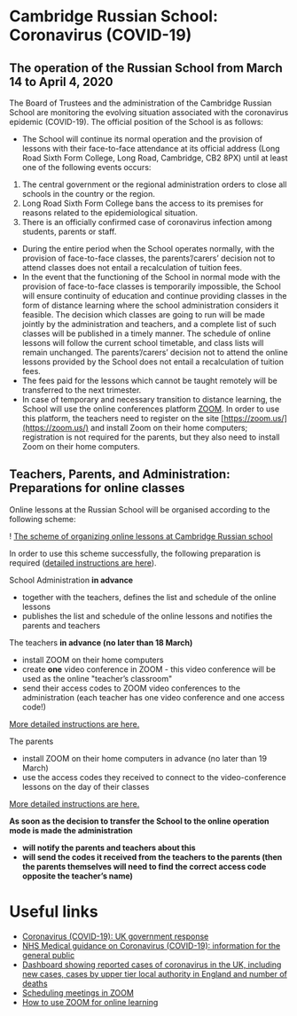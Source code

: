 # Cambridge Russian School: Coronavirus (COVID-19)
<!--
## Brief overview of the situation (21:23, March 13, 2020)
Cambridge Russian School is a Saturday supplementary school. Education at the School takes place on Saturdays and involves attending classes at the school (face-to-face education). The school is attended by adults and children.
On March 12, 2020, the World Health Organization declared the coronavirus epidemic (COVID-19) a global pandemic. The situations in various countries are changing rapidly and the measures taken by governments, local government bodies and health care organisations differ. At present, the British government does not consider it effective to cease teaching in educational institutions across the country (including children's schools) and to close them, while it does not exclude that such a measure can be applied in the following weeks and / or months. Some universities have decided to temporarily switch to distance learning, but they have made these decisions independently.
-->

## The operation of the Russian School from March 14 to April 4, 2020
The Board of Trustees and the administration of the Cambridge Russian School are monitoring the evolving situation associated with the coronavirus epidemic (COVID-19). The official position of the School is as follows:

 * The School will continue its normal operation and the provision of lessons with their face-to-face attendance at its official address (Long Road Sixth Form College, Long Road, Cambridge, CB2 8PX) until at least one of the following events occurs:

 1. The central government or the regional administration orders to close all schools in the country or the region.
 2. Long Road Sixth Form College bans the access to its premises for reasons related to the epidemiological situation.
 3. There is an officially confirmed case of coronavirus infection among students, parents or staff.

 * During the entire period when the School operates normally, with the provision of face-to-face classes, the parents’/carers’ decision not to attend classes does not entail a recalculation of tuition fees.
 * In the event that the functioning of the School in normal mode with the provision of face-to-face classes is temporarily impossible, the School will ensure continuity of education and continue providing classes in the form of distance learning where the school administration considers it feasible. The decision which classes are going to run will be made jointly by the administration and teachers, and a complete list of such classes will be published in a timely manner. The schedule of online lessons will follow the current school timetable, and class lists will remain unchanged. The parents’/carers’ decision not to attend the online lessons provided by the School does not entail a recalculation of tuition fees.
 * The fees paid for the lessons which cannot be taught remotely will be transferred to the next trimester.
 * In case of temporary and necessary transition to distance learning, the School will use the online conferences platform [ZOOM](https://zoom.us/). In order to use this platform, the teachers need to register on the site [https://zoom.us/](https://zoom.us/) and install Zoom on their home computers; registration is not required for the parents, but they also need to install Zoom on their home computers.
 
## Teachers, Parents, and Administration: Preparations for online classes

Online lessons at the Russian School will be organised according to the following scheme:

<!-- ! [alt text] (figures / distance-education-structure.png) -->
! [The scheme of organizing online lessons at Cambridge Russian school](https://github.com/mathmusci/camrusschool-covid-19-contingency/blob/master/figures/distance-education-structure.png)

In order to use this scheme successfully, the following preparation is required ([detailed instructions are here](https://github.com/mathmusci/camrusschool-covid-19-contingency/blob/master/zoom-edmodo-instructions.md)).

School Administration **in advance**
 * together with the teachers, defines the list and schedule of the online lessons
 * publishes the list and schedule of the online lessons and notifies the parents and teachers 

The teachers **in advance (no later than 18 March)**
 * install ZOOM on their home computers
 * create **one** video conference in ZOOM - this video conference will be used as the online "teacher’s classroom"
 * send their access codes to ZOOM video conferences to the administration (each teacher has one video conference and one access code!) 

[More detailed instructions are here.](https://github.com/mathmusci/camrusschool-covid-19-contingency/blob/master/zoom-edmodo-instructions.md)

The parents
 * install ZOOM on their home computers in advance (no later than 19 March)
 * use the access codes they received to connect to the video-conference lessons on the day of their classes

[More detailed instructions are here.](https://github.com/mathmusci/camrusschool-covid-19-contingency/blob/master/zoom-edmodo-instructions.md)

**As soon as the decision to transfer the School to the online operation mode is made the administration**
 * **will notify the parents and teachers about this**
 * **will send the codes it received from the teachers to the parents (then the parents themselves will need to find the correct access code opposite the teacher’s name)**


# Useful links
 * [Coronavirus (COVID-19): UK government response](https://www.gov.uk/government/topical-events/coronavirus-covid-19-uk-government-response)
 * [NHS Medical guidance on Coronavirus (COVID-19): information for the general public](https://www.nhs.uk/conditions/coronavirus-covid-19/)
 * [Dashboard showing reported cases of coronavirus in the UK, including new cases, cases by upper tier local authority in England and number of deaths](https://www.gov.uk/government/publications/covid-19-track-coronavirus-cases)
 * [Scheduling meetings in ZOOM](https://support.zoom.us/hc/en-us/articles/201362413-Scheduling-meetings)
 * [How to use ZOOM for online learning](https://blog.zoom.us/wordpress/2020/03/13/how-to-use-zoom-for-online-learning/)